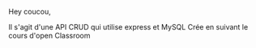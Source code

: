 Hey coucou, 

Il s'agit d'une API CRUD qui utilise express et MySQL
Crée en suivant le cours d'open Classroom
